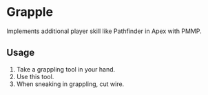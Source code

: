# Grapple
Implements additional player skill like Pathfinder in Apex with PMMP.
  
## Usage

1. Take a grappling tool in your hand.
2. Use this tool.
3. When sneaking in grappling, cut wire.